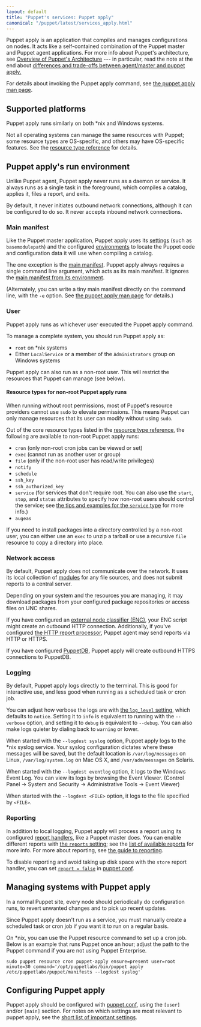 ```yaml
---
layout: default
title: "Puppet's services: Puppet apply"
canonical: "/puppet/latest/services_apply.html"
---
```



[man]: ./man/apply.html
[resource type reference]: ./type.html
[environments]: ./environments.html
[main manifest]: ./dirs_manifest.html
[manifest_setting]: ./configuration.html#manifest
[env_main_manifest]: ./environments_creating.html#the-main-manifest
[modules]: ./modules_fundamentals.html
[enc]: /guides/external_nodes.html
[http_report]: ./report.html#http
[puppetdb]: {{puppetdb}}/
[report handlers]: ./report.html
[reports_setting]: ./configuration.html#reports
[reports_guide]: /guides/reporting.html
[puppet.conf]: ./config_file_main.html
[short_settings]: ./config_important_settings.html#settings-for-agents-all-nodes

Puppet apply is an application that compiles and manages configurations on nodes. It acts like a self-contained combination of the Puppet master and Puppet agent applications. For more info about Puppet's architecture, see [Overview of Puppet's Architecture](./architecture.html) --- in particular, read the note at the end about [differences and trade-offs between agent/master and puppet apply.](architecture.html#note-differences-between-agentmaster-and-puppet-apply)

For details about invoking the Puppet apply command, see [the puppet apply man page][man].

## Supported platforms

Puppet apply runs similarly on both \*nix and Windows systems.

Not all operating systems can manage the same resources with Puppet; some resource types are OS-specific, and others may have OS-specific features. See the [resource type reference][] for details.

## Puppet apply's run environment

Unlike Puppet agent, Puppet apply never runs as a daemon or service. It always runs as a single task in the foreground, which compiles a catalog, applies it, files a report, and exits.

By default, it never initiates outbound network connections, although it can be configured to do so. It never accepts inbound network connections.

### Main manifest

Like the Puppet master application, Puppet apply uses its [settings][short_settings] (such as `basemodulepath`) and the configured [environments][] to locate the Puppet code and configuration data it will use when compiling a catalog.

The one exception is the [main manifest][]. Puppet apply always requires a single command line argument, which acts as its main manifest. It ignores the [main manifest from its environment][env_main_manifest].

(Alternately, you can write a tiny main manifest directly on the command line, with the `-e` option. See [the puppet apply man page][man] for details.)

### User

Puppet apply runs as whichever user executed the Puppet apply command.

To manage a complete system, you should run Puppet apply as:

* `root` on \*nix systems
* Either `LocalService` or a member of the `Administrators` group on Windows systems

Puppet apply can also run as a non-root user. This will restrict the resources that Puppet can manage (see below).

#### Resource types for non-root Puppet apply runs

When running without root permissions, most of Puppet's resource providers cannot use `sudo` to elevate permissions. This means Puppet can only manage resources that its user can modify without using `sudo`.

Out of the core resource types listed in the [resource type reference][], the following are available to non-root Puppet apply runs:

* `cron` (only non-root cron jobs can be viewed or set)
* `exec` (cannot run as another user or group)
* `file` (only if the non-root user has read/write privileges)
* `notify`
* `schedule`
* `ssh_key`
* `ssh_authorized_key`
* `service` (for services that don't require root. You can also use the `start`, `stop`, and `status` attributes to specify how non-root users should control the service; see [the tips and examples for the `service` type](./resources_service.html) for more info.)
* `augeas`

If you need to install packages into a directory controlled by a non-root user, you can either use an `exec` to unzip a tarball or use a recursive `file` resource to copy a directory into place.

### Network access

By default, Puppet apply does not communicate over the network. It uses its local collection of [modules][] for any file sources, and does not submit reports to a central server.

Depending on your system and the resources you are managing, it may download packages from your configured package repositories or access files on UNC shares.

If you have configured an [external node classifier (ENC)][enc], your ENC script might create an outbound HTTP connection. Additionally, if you've configured [the HTTP report processor][http_report], Puppet agent may send reports via HTTP or HTTPS.

If you have configured [PuppetDB][], Puppet apply will create outbound HTTPS connections to PuppetDB.

### Logging

By default, Puppet apply logs directly to the terminal. This is good for interactive use, and less good when running as a scheduled task or cron job.

You can adjust how verbose the logs are with [the `log_level` setting](./configuration.html#loglevel), which defaults to `notice`. Setting it to `info` is equivalent to running with the `--verbose` option, and setting it to `debug` is equivalent to `--debug`. You can also make logs quieter by dialing back to `warning` or lower.

When started with the `--logdest syslog` option, Puppet apply logs to the \*nix syslog service. Your syslog configuration dictates where these messages will be saved, but the default location is `/var/log/messages` on Linux, `/var/log/system.log` on Mac OS X, and `/var/adm/messages` on Solaris.

When started with the `--logdest eventlog` option, it logs to the Windows Event Log. You can view its logs by browsing the Event Viewer. (Control Panel → System and Security → Administrative Tools → Event Viewer)

When started with the `--logdest <FILE>` option, it logs to the file specified by `<FILE>`.

### Reporting

In addition to local logging, Puppet apply will process a report using its configured [report handlers][], like a Puppet master does. You can enable different reports with [the `reports` setting][reports_setting]; see the [list of available reports][report handlers] for more info. For more about reporting, see [the guide to reporting][reports_guide].

To disable reporting and avoid taking up disk space with the `store` report handler, you can set [`report = false`](./configuration.html#report) in [puppet.conf][].


## Managing systems with Puppet apply

In a normal Puppet site, every node should periodically do configuration runs, to revert unwanted changes and to pick up recent updates.

Since Puppet apply doesn't run as a service, you must manually create a scheduled task or cron job if you want it to run on a regular basis.

On \*nix, you can use the Puppet resource command to set up a cron job. Below is an example that runs Puppet once an hour; adjust the path to the Puppet command if you are not using Puppet Enterprise.

    sudo puppet resource cron puppet-apply ensure=present user=root minute=30 command='/opt/puppetlabs/bin/puppet apply /etc/puppetlabs/puppet/manifests --logdest syslog'

## Configuring Puppet apply

Puppet apply should be configured with [puppet.conf][], using the `[user]` and/or `[main]` section. For notes on which settings are most relevant to puppet apply, see the [short list of important settings][short_settings].

